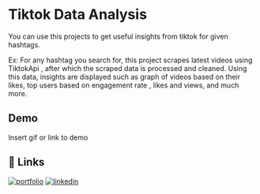 
# Tiktok Data Analysis

You can use this projects to get useful insights from 
tiktok for given hashtags.  

Ex:  For any hashtag you search for, this project scrapes latest
videos using TiktokApi , after which the scraped data is processed and 
cleaned. Using this data, insights are displayed such as 
graph of videos based on their likes, top users based on 
engagement rate , likes and views, and much more.



## Demo

Insert gif or link to demo


## 🔗 Links
[![portfolio](https://img.shields.io/badge/my_portfolio-000?style=for-the-badge&logo=ko-fi&logoColor=white)](https://github.com/pushpakgote)
[![linkedin](https://img.shields.io/badge/linkedin-0A66C2?style=for-the-badge&logo=linkedin&logoColor=white)](https://in.linkedin.com/in/pushpakgote)

